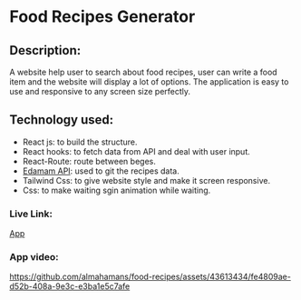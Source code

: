 # Food Recipes Generator
## Description: 
A website help user to search about food recipes, user can write a food item and the website will display a lot of options.
The application is easy to use and responsive to any screen size perfectly.
## Technology used:
+ React js: to build the structure.
+ React hooks: to fetch data from API and deal with user input.
+ React-Route: route between beges.
+ [Edamam API](https://developer.edamam.com/edamam-docs-recipe-api): used to git the recipes data.
+ Tailwind Css: to give website style and make it screen responsive.
+ Css: to make waiting sgin animation while waiting.
### Live Link:
[App](https://almahamans.github.io/food-recipes/)

### App video:
https://github.com/almahamans/food-recipes/assets/43613434/fe4809ae-d52b-408a-9e3c-e3ba1e5c7afe


